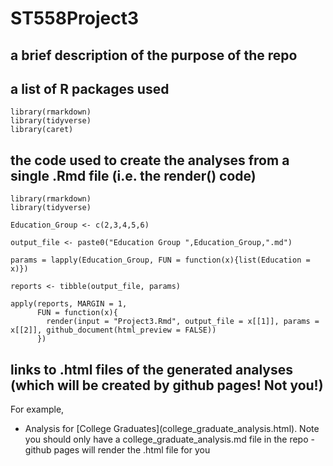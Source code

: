 # ST558Project3

## a brief description of the purpose of the repo
  
## a list of R packages used
```{r}
library(rmarkdown)
library(tidyverse)
library(caret)
```
## the code used to create the analyses from a single .Rmd file (i.e. the render() code)

```{r}
library(rmarkdown)
library(tidyverse)

Education_Group <- c(2,3,4,5,6)

output_file <- paste0("Education Group ",Education_Group,".md")

params = lapply(Education_Group, FUN = function(x){list(Education = x)})

reports <- tibble(output_file, params)

apply(reports, MARGIN = 1,
      FUN = function(x){
        render(input = "Project3.Rmd", output_file = x[[1]], params = x[[2]], github_document(html_preview = FALSE))
      })
```

## links to .html files of the generated analyses (which will be created by github pages! Not you!)

  For example,
  
  - Analysis for \[College Graduates\]\(college_graduate_analysis.html\). Note you should only
have a college_graduate_analysis.md file in the repo - github pages will render the .html file
for you
